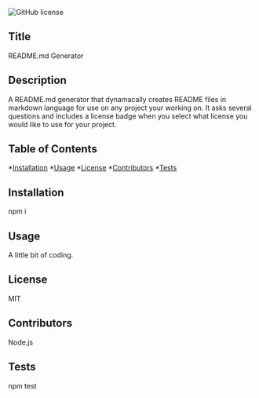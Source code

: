 ![GitHub license](https://img.shields.io/badge/license-MIT-blue.svg)
   
## Title 

README.md Generator

## Description

A README.md generator that dynamacally creates README files in markdown language for use on any project your working on.
It asks several questions and includes a license badge when you select what license you would like to use for your project.


## Table of Contents

   *[Installation](#Installation)
   *[Usage](#Usage)
   *[License](#License)
   *[Contributors](#Contributors)
   *[Tests](#Tests)



## Installation

npm i

## Usage

A little bit of coding.

## License

MIT
    

## Contributors

Node.js

## Tests

npm test

 